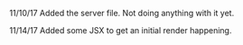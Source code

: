 11/10/17
Added the server file. Not doing anything with it yet. 


11/14/17
Added some JSX to get an initial render happening. 
